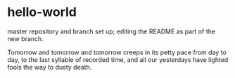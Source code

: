 # hello-world
master repository and branch set up; editing the README as part of the new branch.

Tomorrow and tomorrow and tomorrow creeps in its petty pace from day to day, to the last syllable of recorded time, and all our yesterdays have lighted fools the way to dusty death.


